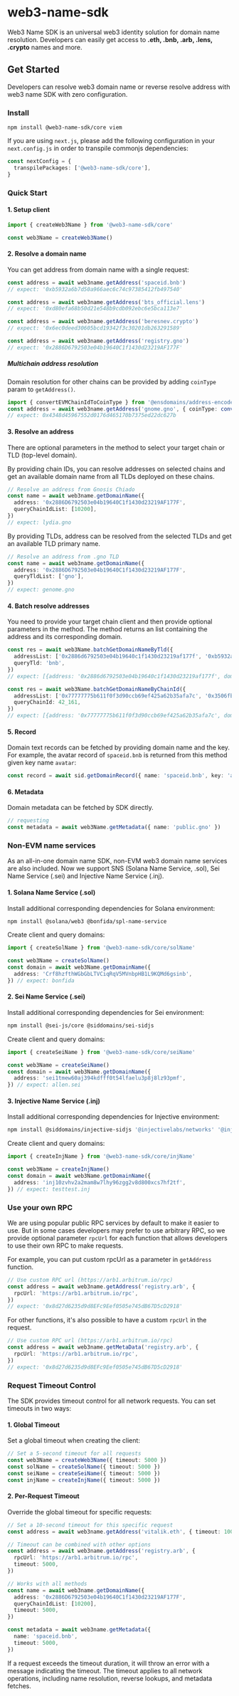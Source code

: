 # web3-name-sdk

Web3 Name SDK is an universal web3 identity solution for domain name resolution. Developers can easily get access to **.eth, .bnb, .arb, .lens, .crypto** names and more.

## Get Started

Developers can resolve web3 domain name or reverse resolve address with web3 name SDK with zero configuration.

### Install

`npm install @web3-name-sdk/core viem`

If you are using `next.js`, please add the following configuration in your `next.config.js` in order to transpile commonjs dependencies:

```typescript
const nextConfig = {
  transpilePackages: ['@web3-name-sdk/core'],
}
```

### Quick Start

#### 1. Setup client

```typescript
import { createWeb3Name } from '@web3-name-sdk/core'

const web3Name = createWeb3Name()
```

#### 2. Resolve a domain name

You can get address from domain name with a single request:

```typescript
const address = await web3name.getAddress('spaceid.bnb')
// expect: '0xb5932a6b7d50a966aec6c74c97385412fb497540'

const address = await web3name.getAddress('bts_official.lens')
// expect: '0xd80efa68b50d21e548b9cdb092ebc6e5bca113e7'

const address = await web3name.getAddress('beresnev.crypto')
// expect: '0x6ec0deed30605bcd19342f3c30201db263291589'

const address = await web3name.getAddress('registry.gno')
// expect: '0x2886D6792503e04b19640C1f1430d23219AF177F'
```

##### Multichain address resolution

Domain resolution for other chains can be provided by adding `coinType` param to `getAddress()`.

```typescript
import { convertEVMChainIdToCoinType } from '@ensdomains/address-encoder'
const address = await web3name.getAddress('gnome.gno', { coinType: convertEVMChainIdToCoinType(1) })
// expect: 0x4348d45967552d0176d465170b7375ed22dc627b
```

#### 3. Resolve an address

There are optional parameters in the method to select your target chain or TLD (top-level domain).

By providing chain IDs, you can resolve addresses on selected chains and get an available domain name from all TLDs deployed on these chains.

```typescript
// Resolve an address from Gnosis Chiado
const name = await web3name.getDomainName({
  address: '0x2886D6792503e04b19640C1f1430d23219AF177F',
  queryChainIdList: [10200],
})
// expect: lydia.gno
```

By providing TLDs, address can be resolved from the selected TLDs and get an available TLD primary name.

```typescript
// Resolve an address from .gno TLD
const name = await web3name.getDomainName({
  address: '0x2886D6792503e04b19640C1f1430d23219AF177F',
  queryTldList: ['gno'],
})
// expect: genome.gno
```

#### 4. Batch resolve addresses

You need to provide your target chain client and then provide optional parameters in the method. The method returns an list containing the address and its corresponding domain.

```typescript
const res = await web3Name.batchGetDomainNameByTld({
  addressList: ['0x2886d6792503e04b19640c1f1430d23219af177f', '0xb5932a6b7d50a966aec6c74c97385412fb497540'],
  queryTld: 'bnb',
})
// expect: [{address: '0x2886d6792503e04b19640c1f1430d23219af177f', domain: 'goodh.bnb'}, {address: '0xb5932a6b7d50a966aec6c74c97385412fb497540', domain: 'spaceid.bnb'}]

const res = await web3Name.batchGetDomainNameByChainId({
  addressList: ['0x77777775b611f0f3d90ccb69ef425a62b35afa7c', '0x3506fbe85e19bf025b228ec58f143ba342c3c608'],
  queryChainId: 42_161,
})
// expect: [{address: '0x77777775b611f0f3d90ccb69ef425a62b35afa7c', domain: 'megantrhopus.arb'}, {address: '0x3506fbe85e19bf025b228ec58f143ba342c3c608', domain: 'idgue.arb'}]
```

#### 5. Record

Domain text records can be fetched by providing domain name and the key. For example, the avatar record of `spaceid.bnb` is returned from this method given key name `avatar`:

```typescript
const record = await sid.getDomainRecord({ name: 'spaceid.bnb', key: 'avatar' })
```

#### 6. Metadata

Domain metadata can be fetched by SDK directly.

```typescript
// requesting
const metadata = await web3Name.getMetadata({ name: 'public.gno' })
```

### Non-EVM name services

As an all-in-one domain name SDK, non-EVM web3 domain name services are also included. Now we support SNS (Solana Name Service, .sol), Sei Name Service (.sei) and Injective Name Service (.inj).

#### 1. Solana Name Service (.sol)

Install additional corresponding dependencies for Solana environment:

```bash
npm install @solana/web3 @bonfida/spl-name-service
```

Create client and query domains:

```typescript
import { createSolName } from '@web3-name-sdk/core/solName'

const web3Name = createSolName()
const domain = await web3Name.getDomainName({
  address: 'Crf8hzfthWGbGbLTVCiqRqV5MVnbpHB1L9KQMd6gsinb',
}) // expect: bonfida
```

#### 2. Sei Name Service (.sei)

Install additional corresponding dependencies for Sei environment:

```bash
npm install @sei-js/core @siddomains/sei-sidjs
```

Create client and query domains:

```typescript
import { createSeiName } from '@web3-name-sdk/core/seiName'

const web3Name = createSeiName()
const domain = await web3Name.getDomainName({
  address: 'sei1tmew60aj394kdfff0t54lfaelu3p8j8lz93pmf',
}) // expect: allen.sei
```

#### 3. Injective Name Service (.inj)

Install additional corresponding dependencies for Injective environment:

```bash
npm install @siddomains/injective-sidjs '@injectivelabs/networks' '@injectivelabs/ts-types'
```

Create client and query domains:

```typescript
import { createInjName } from '@web3-name-sdk/core/injName'

const web3Name = createInjName()
const domain = await web3Name.getDomainName({
  address: 'inj10zvhv2a2mam8w7lhy96zgg2v8d800xcs7hf2tf',
}) // expect: testtest.inj
```

### Use your own RPC

We are using popular public RPC services by default to make it easier to use. But in some cases developers may prefer to use arbitrary RPC, so we provide optional parameter `rpcUrl` for each function that allows developers to use their own RPC to make requests.

For example, you can put custom rpcUrl as a parameter in `getAddress` function.

```typescript
// Use custom RPC url (https://arb1.arbitrum.io/rpc)
const address = await web3name.getAddress('registry.arb', {
  rpcUrl: 'https://arb1.arbitrum.io/rpc',
})
// expect: '0x8d27d6235d9d8EFc9Eef0505e745dB67D5cD2918'
```

For other functions, it's also possible to have a custom `rpcUrl` in the request.

```typescript
// Use custom RPC url (https://arb1.arbitrum.io/rpc)
const address = await web3name.getMetaData('registry.arb', {
  rpcUrl: 'https://arb1.arbitrum.io/rpc',
})
// expect: '0x8d27d6235d9d8EFc9Eef0505e745dB67D5cD2918'
```

### Request Timeout Control

The SDK provides timeout control for all network requests. You can set timeouts in two ways:

#### 1. Global Timeout

Set a global timeout when creating the client:

```typescript
// Set a 5-second timeout for all requests
const web3Name = createWeb3Name({ timeout: 5000 })
const solName = createSolName({ timeout: 5000 })
const seiName = createSeiName({ timeout: 5000 })
const injName = createInjName({ timeout: 5000 })
```

#### 2. Per-Request Timeout

Override the global timeout for specific requests:

```typescript
// Set a 10-second timeout for this specific request
const address = await web3name.getAddress('vitalik.eth', { timeout: 10000 })

// Timeout can be combined with other options
const address = await web3name.getAddress('registry.arb', {
  rpcUrl: 'https://arb1.arbitrum.io/rpc',
  timeout: 5000,
})

// Works with all methods
const name = await web3name.getDomainName({
  address: '0x2886D6792503e04b19640C1f1430d23219AF177F',
  queryChainIdList: [10200],
  timeout: 5000,
})

const metadata = await web3name.getMetadata({
  name: 'spaceid.bnb',
  timeout: 5000,
})
```

If a request exceeds the timeout duration, it will throw an error with a message indicating the timeout. The timeout applies to all network operations, including name resolution, reverse lookups, and metadata fetches.
